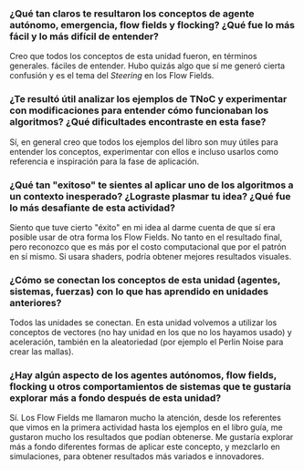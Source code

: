 ### ¿Qué tan claros te resultaron los conceptos de agente autónomo, emergencia, flow fields y flocking? ¿Qué fue lo más fácil y lo más difícil de entender?

Creo que todos los conceptos de esta unidad fueron, en términos generales. fáciles de entender. Hubo quizás algo que sí me generó cierta confusión y es el tema del 
_Steering_ en los Flow Fields. 

### ¿Te resultó útil analizar los ejemplos de TNoC y experimentar con modificaciones para entender cómo funcionaban los algoritmos? ¿Qué dificultades encontraste en esta fase?

Sí, en general creo que todos los ejemplos del libro son muy útiles para entender los conceptos, experimentar con ellos e incluso usarlos como referencia e inspiración
para la fase de aplicación.

### ¿Qué tan "exitoso" te sientes al aplicar uno de los algoritmos a un contexto inesperado? ¿Lograste plasmar tu idea? ¿Qué fue lo más desafiante de esta actividad?

Siento que tuve cierto "éxito" en mi idea al darme cuenta de que sí era posible usar de otra forma los Flow Fields. No tanto en el resultado final, pero reconozco
que es más por el costo computacional que por el patrón en sí mismo. Si usara shaders, podría obtener mejores resultados visuales.

### ¿Cómo se conectan los conceptos de esta unidad (agentes, sistemas, fuerzas) con lo que has aprendido en unidades anteriores?

Todos las unidades se conectan. En esta unidad volvemos a utilizar los conceptos de vectores (no hay unidad en los que no los hayamos usado) y aceleración, también
en la aleatoriedad (por ejemplo el Perlin Noise para crear las mallas).

###  ¿Hay algún aspecto de los agentes autónomos, flow fields, flocking u otros comportamientos de sistemas que te gustaría explorar más a fondo después de esta unidad?

Sí. Los Flow Fields me llamaron mucho la atención, desde los referentes que vimos en la primera actividad hasta los ejemplos en el libro guía, me gustaron mucho los
resultados que podían obtenerse. Me gustaría explorar más a fondo diferentes formas de aplicar este concepto, y mezclarlo en simulaciones, para obtener resultados más
variados e innovadores.
